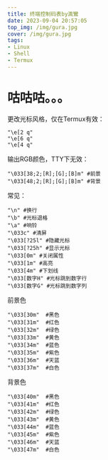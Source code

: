 ```yaml
---
title: 终端控制码表by渢鸞
date: 2023-09-04 20:57:05
top_img: /img/gura.jpg
cover: /img/gura.jpg
tags:
- Linux
- Shell
- Termux
---
```

# 咕咕咕。。。
更改光标风格，仅在Termux有效：      
```
"\e[2 q"
"\e[6 q"
"\e[4 q"
```
输出RGB颜色，TTY下无效：
```
"\033[38;2;[R];[G];[B]m" #前景
"\033[48;2;[R];[G];[B]m" #背景
```
常见：
```
"\n" #换行
"\b" #光标退格
"\a" #响铃
"\033c" #清屏
"\033[?25l" #隐藏光标
"\033[?25h" #显示光标
"\033[0m" #关闭属性
"\033[1m" #高亮
"\033[4m" #下划线
"\033[数字H" #光标跳到数字行
"\033[数字G" #光标跳到数字列
```
前景色
```
"\033[30m"  #黑色
"\033[31m"  #红色
"\033[32m"  #绿色
"\033[33m"  #黄色
"\033[34m"  #蓝色
"\033[35m"  #紫色
"\033[36m"  #天蓝
"\033[37m"  #白色
```
背景色
```
"\033[40m"  #黑色
"\033[41m"  #红色
"\033[42m"  #绿色
"\033[43m"  #黄色
"\033[44m"  #蓝色
"\033[45m"  #紫色
"\033[46m"  #天蓝
"\033[47m"  #白色
```